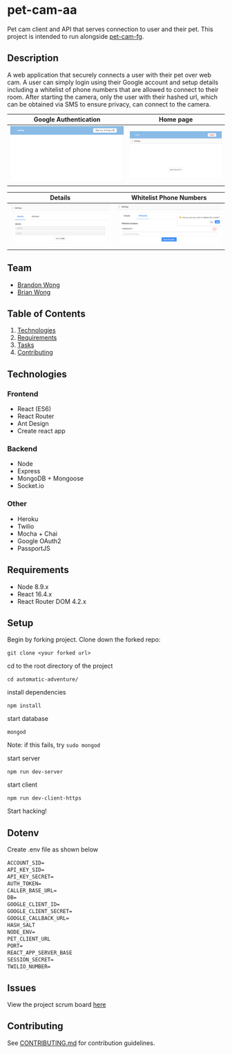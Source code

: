 # pet-cam-aa
Pet cam client and API that serves connection to user and their pet. This project is intended to run alongside [pet-cam-fg](https://github.com/wongbros/friendly-giggle).

## Description
A web application that securely connects a user with their pet over web cam. A user can simply login using their Google account and setup details including a whitelist of phone numbers that are allowed to connect to their room. After starting the camera, only the user with their hashed url, which can be obtained via SMS to ensure privacy, can connect to the camera.

Google Authentication | Home page
---- | ----
![](./docs/1-login.png) | ![](./docs/2-home.png)

Details | Whitelist Phone Numbers
---- | ----
![](./docs/3-details.png) | ![](./docs/4-whitelist.png)

## Team
  - [Brandon Wong](https://github.com/blhwong)
  - [Brian Wong](https://github.com/brianlwong)

## Table of Contents
1. [Technologies](#Technologies)
1. [Requirements](#Requirements)
1. [Tasks](#Tasks)
1. [Contributing](#contributing)

## Technologies

### Frontend
- React (ES6)
- React Router
- Ant Design
- Create react app

### Backend
- Node
- Express
- MongoDB + Mongoose
- Socket.io

### Other
- Heroku
- Twilio
- Mocha + Chai
- Google OAuth2
- PassportJS

## Requirements
- Node 8.9.x
- React 16.4.x
- React Router DOM 4.2.x

## Setup
Begin by forking project. Clone down the forked repo:
```
git clone <your forked url>
```
cd to the root directory of the project
```
cd automatic-adventure/
```
install dependencies
```
npm install
```
start database
```
mongod
```
Note: if this fails, try ``` sudo mongod ```

start server
```
npm run dev-server
```
start client
```
npm run dev-client-https
```
Start hacking!

## Dotenv
Create .env file as shown below
```
ACCOUNT_SID=
API_KEY_SID=
API_KEY_SECRET=
AUTH_TOKEN=
CALLER_BASE_URL=
DB=
GOOGLE_CLIENT_ID=
GOOGLE_CLIENT_SECRET=
GOOGLE_CALLBACK_URL=
HASH_SALT
NODE_ENV=
PET_CLIENT_URL
PORT=
REACT_APP_SERVER_BASE
SESSION_SECRET=
TWILIO_NUMBER=
```

## Issues
View the project scrum board [here](https://github.com/orgs/wongbros/projects/1)

## Contributing
See [CONTRIBUTING.md](CONTRIBUTING.md) for contribution guidelines.
